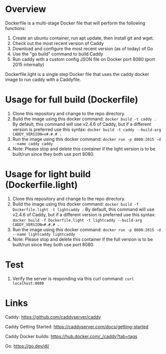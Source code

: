 # Overview

Dockerfile is a multi-stage Docker file that will perform the following functions:

1. Create an ubuntu container, run apt update, then install git and wget.
2. Check out the most recent version of Caddy
3. Download and configure the most recent version (as of today) of Go
4. Use the "go build" command to build Caddy
5. Run caddy with a custom config JSON file on Docker port 8080 (port 2015 internally)

Dockerfile.light is a single step Docker file that uses the caddy docker image to run caddy with a Caddyfile.

# Usage for full build (Dockerfile)

1.  Clone this repository and change to the repo directory.
2.  Build the image using this docker command:  ```docker build -t caddy .```  By default, this command will use v2.4.6 of Caddy, but if a different version is preferred use this syntax:  ```docker build -t caddy --build-arg CADDY_VERSION=v#.#.# .```
3.  Run the image using this docker command:  ```docker run -p 8080:2015 -d --name caddy caddy```
4.  Note:  Please stop and delete this container if the light version is to be built/run since they both use port 8080.

# Usage for light build (Dockerfile.light)

1.  Clone this repository and change to the repo directory.
2.  Build the image using this docker command:  ```docker build -f Dockerfile.light -t lightcaddy .```  By default, this command will use v2.4.6 of Caddy, but if a different version is preferred use this syntax:  ```docker build -f Dockerfile.light -t lightcaddy --build-arg CADDY_VERSION=#.#.# .```
3.  Run the image using this docker command:  ```docker run -p 8080:2015 -d --name lightcaddy lightcaddy```
4.  Note:  Please stop and delete this container if the full version is to be built/run since they both use port 8080.

# Test

1.  Verify the server is responding via this curl command:  ```curl localhost:8080```

# Links

Caddy:  https://github.com/caddyserver/caddy

Caddy Getting Started:  https://caddyserver.com/docs/getting-started

Caddy Docker builds:  https://hub.docker.com/_/caddy?tab=tags

Go:   https://go.dev/dl/

